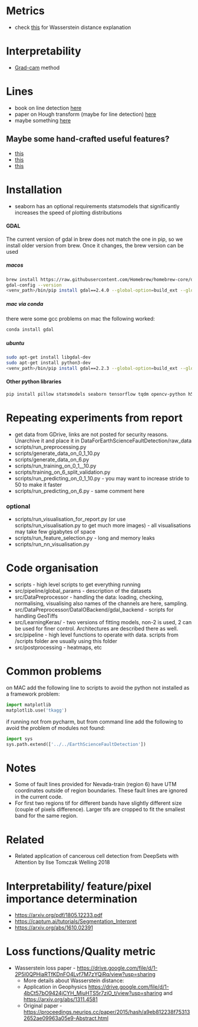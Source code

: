 # Metrics
* check [this](https://dl.acm.org/doi/pdf/10.1145/3359164) for Wasserstein distance explanation

# Interpretability
* [Grad-cam](https://openaccess.thecvf.com/content_iccv_2017/html/Selvaraju_Grad-CAM_Visual_Explanations_ICCV_2017_paper.html) method

# Lines
* book on line detection [here](https://link.springer.com/book/10.1007/978-1-4471-4414-4)
* paper on Hough transform (maybe for line detection) [here](https://ieeexplore.ieee.org/abstract/document/7575646?casa_token=8BakdbEjX6sAAAAA:LEXGNJDY30yl2DVns0A6oaF_1OvRpHTUjOMF8CD8sfrLfkPxFTFXaXiviUr6IiQht4_Bd7hA)
* maybe something [here](https://www.spiedigitallibrary.org/journals/Journal-of-Applied-Remote-Sensing/volume-10/issue-3/035018/Development-of-the-iterative-edge-detection-method-applied-on-blurred/10.1117/1.JRS.10.035018.short?SSO=1)


## Maybe some hand-crafted useful features?
* [this](https://isprs-archives.copernicus.org/articles/XLI-B3/187/2016/isprs-archives-XLI-B3-187-2016.pdf)
* [this](https://www.sciencedirect.com/science/article/abs/pii/S0924271616305913)
* [this](https://orbi.uliege.be/handle/2268/212353)

# Installation
* seaborn has an optional requirements statsmodels that significantly increases the speed of plotting distributions
#### GDAL
The current version of gdal in brew does not match the one in pip, so we install older version from brew. Once it changes, the brew version can be used
##### macos
```bash
brew install https://raw.githubusercontent.com/Homebrew/homebrew-core/d850619e6c8dbbb29d9b2349b5b823f0548ab769/Formula/gdal.rb
gdal-config --version
<venv_path>/bin/pip install gdal==2.4.0 --global-option=build_ext --global-option="-I/usr/include/gdal/"
```

##### mac via conda
there were some gcc problems on mac the following worked:
```bash
conda install gdal
```

##### ubuntu
```bash
sudo apt-get install libgdal-dev
sudo apt-get install python3-dev
<venv_path>/bin/pip install gdal==2.2.3 --global-option=build_ext --global-option="-I/usr/include/gdal/"
```

#### Other python libraries
```bash
pip install pillow statsmodels seaborn tensorflow tqdm opencv-python h5py
```

# Repeating experiments from report
* get data from GDrive, links are not posted for security reasons. Unarchive it and place it in DataForEarthScienceFaultDetection/raw_data
* scripts/run_preprocessing.py
* scripts/generate_data_on_0_1_10.py
* scripts/generate_data_on_6.py
* scripts/run_training_on_0_1__10.py
* scripts/training_on_6_split_validation.py
* scripts/run_predicting_on_0_1_10.py - you may want to increase stride to 50 to make it faster
* scripts/run_predicting_on_6.py - same comment here

### optional
* scripts/run_visualisation_for_report.py (or use scripts/run_visualisation.py to get much more images) - all 
visualisations may take few gigabytes of space
* scripts/run_feature_selection.py - long and memory leaks
* scripts/run_nn_visualisation.py


# Code organisation
* scripts - high level scripts to get everything running
* src/pipeline/global_params - description of the datasets
* src/DataPreprocessor - handling the data: loading, checking, normalising, visualising also names of the channels are here, sampling.
* src/DataPreprocessor/DataIOBackend/gdal_backend - scripts for handling GeoTiffs
* src/LearningKeras/ - two versions of fitting models, non-2 is used, 2 can be used for finer control. 
Architectures are described there as well.
* src/pipeline - high level functions to operate with data. scripts from /scripts folder are usually using this folder
* src/postprocessing - heatmaps, etc


# Common problems
on MAC add the following line to scripts to avoid the python not installed as a framework problem:
```python
import matplotlib
matplotlib.use('tkagg')
```

if running not from pycharm, but from command line add the following to avoid the problem of modules not found:
```python
import sys
sys.path.extend(['../../EarthScienceFaultDetection'])

```

# Notes
* Some of fault lines provided for Nevada-train (region 6) have UTM coordinates outside of region boundaries. These fault lines are ignored in the current code. 
* For first two regions tif for different bands have slightly different size (couple of pixels difference). Larger tifs are cropped to fit the smallest band for the same region.

# Related
* Related application of cancerous cell detection from DeepSets with Attention by Ilse Tomczak Welling 2018


# Interpretability/ feature/pixel importance determination
* https://arxiv.org/pdf/1805.12233.pdf
* https://captum.ai/tutorials/Segmentation_Interpret
* https://arxiv.org/abs/1610.02391


# Loss functions/Quality metric
* Wasserstein loss paper - https://drive.google.com/file/d/1-2P5I0QPHiaRTfKDnFO4Lvf7M7zYQiRq/view?usp=sharing
    * More details about Wasserstein distance:
    * Application in Geophysics https://drive.google.com/file/d/1-4bCt57bO9424jCYH_MiuHTS5r7ziO_t/view?usp=sharing and https://arxiv.org/abs/1311.4581
    * Original paper - https://proceedings.neurips.cc/paper/2015/hash/a9eb812238f753132652ae09963a05e9-Abstract.html
